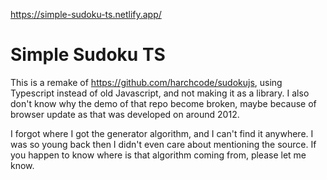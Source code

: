 https://simple-sudoku-ts.netlify.app/

# Simple Sudoku TS

This is a remake of https://github.com/harchcode/sudokujs, using Typescript instead of old Javascript, and not making it as a library. I also don't know why the demo of that repo become broken, maybe because of browser update as that was developed on around 2012.

I forgot where I got the generator algorithm, and I can't find it anywhere. I was so young back then I didn't even care about mentioning the source. If you happen to know where is that algorithm coming from, please let me know.
